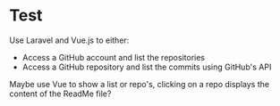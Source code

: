 # Test #

Use Laravel and Vue.js to either:

  - Access a GitHub account and list the repositories
  - Access a GitHub repository and list the commits using GitHub's API

Maybe use Vue to show a list or repo's, clicking on a repo displays the content of the ReadMe file?
